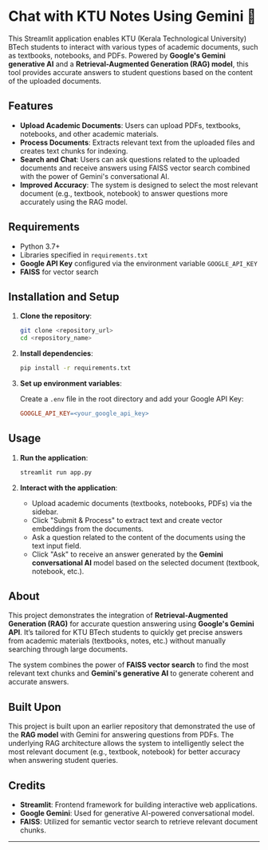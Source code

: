 # Chat with KTU Notes Using Gemini 💁

This Streamlit application enables KTU (Kerala Technological University) BTech students to interact with various types of academic documents, such as textbooks, notebooks, and PDFs. Powered by **Google's Gemini generative AI** and a **Retrieval-Augmented Generation (RAG) model**, this tool provides accurate answers to student questions based on the content of the uploaded documents.

## Features

- **Upload Academic Documents**: Users can upload PDFs, textbooks, notebooks, and other academic materials.
- **Process Documents**: Extracts relevant text from the uploaded files and creates text chunks for indexing.
- **Search and Chat**: Users can ask questions related to the uploaded documents and receive answers using FAISS vector search combined with the power of Gemini's conversational AI.
- **Improved Accuracy**: The system is designed to select the most relevant document (e.g., textbook, notebook) to answer questions more accurately using the RAG model.

## Requirements

- Python 3.7+
- Libraries specified in `requirements.txt`
- **Google API Key** configured via the environment variable `GOOGLE_API_KEY`
- **FAISS** for vector search

## Installation and Setup

1. **Clone the repository**:

    ```bash
    git clone <repository_url>
    cd <repository_name>
    ```

2. **Install dependencies**:

    ```bash
    pip install -r requirements.txt
    ```

3. **Set up environment variables**:

    Create a `.env` file in the root directory and add your Google API Key:

    ```makefile
    GOOGLE_API_KEY=<your_google_api_key>
    ```

## Usage

1. **Run the application**:

    ```bash
    streamlit run app.py
    ```

2. **Interact with the application**:

    - Upload academic documents (textbooks, notebooks, PDFs) via the sidebar.
    - Click "Submit & Process" to extract text and create vector embeddings from the documents.
    - Ask a question related to the content of the documents using the text input field.
    - Click "Ask" to receive an answer generated by the **Gemini conversational AI** model based on the selected document (textbook, notebook, etc.).

## About

This project demonstrates the integration of **Retrieval-Augmented Generation (RAG)** for accurate question answering using **Google's Gemini API**. It’s tailored for KTU BTech students to quickly get precise answers from academic materials (textbooks, notes, etc.) without manually searching through large documents.

The system combines the power of **FAISS vector search** to find the most relevant text chunks and **Gemini's generative AI** to generate coherent and accurate answers.

## Built Upon

This project is built upon an earlier repository that demonstrated the use of the **RAG model** with Gemini for answering questions from PDFs. The underlying RAG architecture allows the system to intelligently select the most relevant document (e.g., textbook, notebook) for better accuracy when answering student queries.

## Credits

- **Streamlit**: Frontend framework for building interactive web applications.
- **Google Gemini**: Used for generative AI-powered conversational model.
- **FAISS**: Utilized for semantic vector search to retrieve relevant document chunks.

---
